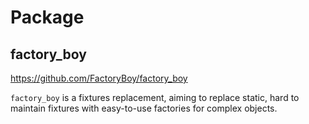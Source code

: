 # Package

## factory_boy
https://github.com/FactoryBoy/factory_boy

`factory_boy` is a fixtures replacement, aiming to replace static, hard to maintain fixtures with easy-to-use factories for complex objects.
